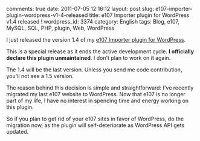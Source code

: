 comments: true
date: 2011-07-05 12:16:12
layout: post
slug: e107-importer-plugin-wordpress-v1-4-released
title: e107 Importer plugin for WordPress v1.4 released !
wordpress_id: 3374
category: English
tags: Blog, e107, MySQL, SQL, PHP, plugin, Web, WordPress

I just released the version 1.4 of my [e107 Importer plugin for WordPress](http://wordpress.org/extend/plugins/e107-importer/).

This is a special release as it ends the active development cycle. **I officially declare this plugin unmaintained**. I don't plan to work on it again.

The 1.4 will be the last version. Unless you send me code contribution, you'll not see a 1.5 version.

The reason behind this decision is simple and straightforward: I've recently migrated my last e107 website to WordPress. Now that e107 is no longer part of my life, I have no interest in spending time and energy working on this plugin.

So if you plan to get rid of your e107 sites in favor of WordPress, do the migration now, as the plugin will self-deteriorate as WordPress API gets updated.
